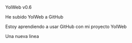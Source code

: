 YolWeb v0.6

He subido YolWeb a GitHub

Estoy aprendiendo a usar GitHub con mi proyecto YolWeb

Una nueva linea